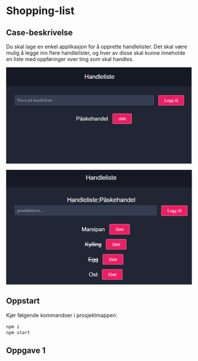 # Shopping-list

## Case-beskrivelse

Du skal lage en enkel applikasjon for å opprette handlelister. Det skal være mulig å legge inn flere handlelister, og hver av disse skal kunne inneholde en liste med oppføringer over ting som skal handles.

![Screenshot](handleliste.png)

![Screenshot](handleliste2.png)

## Oppstart

Kjør følgende kommandoer i prosjektmappen:

```
npm i
npm start
```

## Oppgave 1

